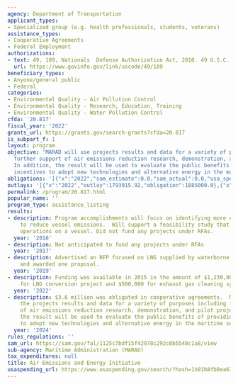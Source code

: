 ```yaml
---
agency: Department of Transportation
applicant_types:
- Specialized group (e.g. health professionals, students, veterans)
assistance_types:
- Cooperative Agreements
- Federal Employment
authorizations:
- text: 49, 109, Nationals  Defense Authorization Act, 2010. 49 U.S.C. &sect; 109.
  url: https://www.govinfo.gov/link/uscode/49/109
beneficiary_types:
- Anyone/general public
- Federal
categories:
- Environmental Quality - Air Pollution Control
- Environmental Quality - Research, Education, Training
- Environmental Quality - Water Pollution Control
cfda: '20.817'
fiscal_year: '2022'
grants_url: https://grants.gov/search-grants?cfda=20.817
is_subpart_f: 1
layout: program
objective: 'MARAD will use projects results and data for a variety of purposes including
  further support of air emissions reduction research, demonstration, and pilot projects.
  In addition, the result will be used to evaluate the public benefits of providing
  incentives to adopt new technologies and alternative energy in the maritime sector. '
obligations: '[{"x":"2022","sam_estimate":0.0,"sam_actual":0.0,"usa_spending_actual":2115990.0},{"x":"2023","sam_estimate":0.0,"sam_actual":4300000.0,"usa_spending_actual":4051826.93},{"x":"2024","sam_estimate":3580000.0,"sam_actual":0.0,"usa_spending_actual":6435685.0}]'
outlays: '[{"x":"2022","outlay":1793915.92,"obligation":1885000.0},{"x":"2023","outlay":1598734.18,"obligation":4073742.93},{"x":"2024","outlay":990869.9,"obligation":6340685.0}]'
permalink: /program/20.817.html
popular_name: ''
program_type: assistance_listing
results:
- description: Program accomplishments will focus on identifying more effective ways
    to reduce vessel emissions.  Will support a feasibility study that looks at battery
    operations on a vessel. Did not fund any projects under RFAs.
  year: '2016'
- description: Not anticipated to fund any projects under RFAs
  year: '2017'
- description: Advertised an RFP focused on LNG supplied by waterborne transportation
    and awarded one proposal.
  year: '2019'
- description: Funding was available in 2015 in the amount of $1,230,000 total; $730,000
    for LNG conversion project and $500,000 for exhaust gas cleaning system project.
  year: '2022'
- description: $3.6 million was obligated in cooperative agreements.  MARAD will use
    the projects results and data for a variety of purposes including further support
    of air emissions reduction research, demonstration, and pilot projects. In addition,
    the result will be used to evaluate the public benefits of providing incentives
    to adopt new technologies and alternative energy in the maritime sector.
  year: '2024'
rules_regulations: ''
sam_url: https://sam.gov/fal/1125c7bdf15f42978c292c0b5540c1a8/view
sub-agency: Maritime Administration (MARAD)
tax_expenditures: null
title: Air Emissions and Energy Initiative
usaspending_url: https://www.usaspending.gov/search/?hash=1b91b8fb8ea6786a0054aebea4bb19a6
---
```

